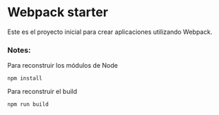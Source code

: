 # Webpack starter

Este es el proyecto inicial para crear aplicaciones utilizando Webpack.

### Notes: 
Para reconstruir los módulos de Node

```
npm install
```

Para reconstruir el build

```
npm run build
```
